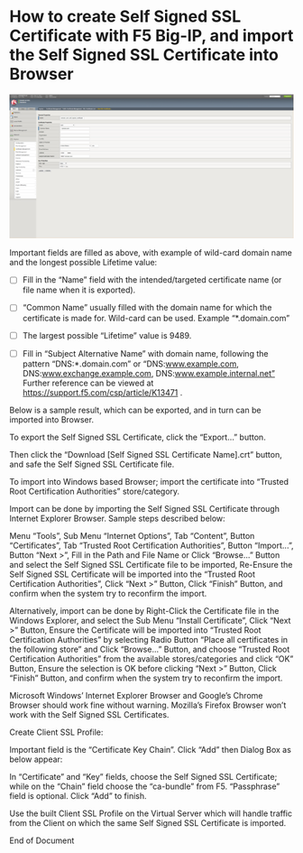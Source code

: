 # How to create Self Signed SSL Certificate with F5 Big-IP, and import the Self Signed SSL Certificate into Browser



![20190312CreateSelfSignedCertificate.png](20190312CreateSelfSignedCertificate.png)

Important fields are filled as above, with example of wild-card domain name and the longest possible Lifetime value:
- [ ] Fill in the “Name” field with the intended/targeted certificate name (or file name when it is exported).
- [ ] “Common Name” usually filled with the domain name for which the certificate is made for. Wild-card can be used. Example “*.domain.com”
- [ ] The largest possible “Lifetime” value is 9489.
- [ ] Fill in “Subject Alternative Name” with domain name, following the pattern “DNS:*.domain.com” or “DNS:www.example.com, DNS:www.exchange.example.com, DNS:www.example.internal.net”
Further reference can be viewed at https://support.f5.com/csp/article/K13471 .





Below is a sample result, which can be exported, and in turn can be imported into Browser.

 

To export the Self Signed SSL Certificate, click the “Export...” button.

 

Then click the “Download [Self Signed SSL Certificate Name].crt” button, and safe the Self Signed SSL Certificate file.

To import into Windows based Browser; import the certificate into “Trusted Root Certification Authorities” store/category.

 

Import can be done by importing the Self Signed SSL Certificate through Internet Explorer Browser. Sample steps described below:

Menu “Tools”, Sub Menu “Internet Options”, Tab “Content”, Button “Certificates”, Tab “Trusted Root Certification Authorities”, Button “Import...”, Button “Next >”, Fill in the Path and File Name or Click “Browse...” Button and select the Self Signed SSL Certificate file to be imported, Re-Ensure the Self Signed SSL Certificate will be imported into the “Trusted Root Certification Authorities”, Click “Next >” Button, Click “Finish” Button, and confirm when the system try to reconfirm the import.

Alternatively, import can be done by Right-Click the Certificate file in the Windows Explorer, and select the Sub Menu “Install Certificate”, Click “Next >” Button, Ensure the Certificate will be imported into “Trusted Root Certification Authorities” by selecting Radio Button “Place all certificates in the following store” and Click “Browse...” Button, and choose “Trusted Root Certification Authorities” from the available stores/categories and click “OK” Button, Ensure the selection is OK before clicking “Next >” Button, Click “Finish” Button, and confirm when the system try to reconfirm the import.

Microsoft Windows’ Internet Explorer Browser and Google’s Chrome Browser should work fine without warning. Mozilla’s Firefox Browser won’t work with the Self Signed SSL Certificates.



Create Client SSL Profile:

 

Important field is the “Certificate Key Chain”. Click “Add” then Dialog Box as below appear:

 

In “Certificate” and “Key” fields, choose the Self Signed SSL Certificate; while on the “Chain” field choose the “ca-bundle” from F5. “Passphrase” field is optional. Click “Add” to finish.

Use the built Client SSL Profile on the Virtual Server which will handle traffic from the Client on which the same Self Signed SSL Certificate is imported.



End of Document
